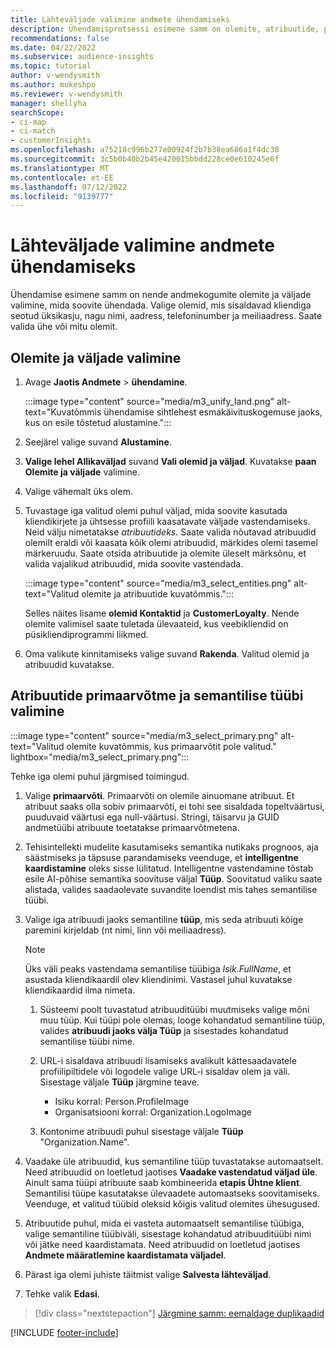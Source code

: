 ```yaml
---
title: Lähteväljade valimine andmete ühendamiseks
description: Ühendamisprotsessi esimene samm on olemite, atribuutide, primaarvõtmete ja semantiliste tüüpide valimine andmete vastendamiseks ühtse kliendiprofiiliga.
recommendations: false
ms.date: 04/22/2022
ms.subservice: audience-insights
ms.topic: tutorial
author: v-wendysmith
ms.author: mukeshpo
ms.reviewer: v-wendysmith
manager: shellyha
searchScope:
- ci-map
- ci-match
- customerInsights
ms.openlocfilehash: a75218c996b277e00924f2b7b38ea686a1f4dc38
ms.sourcegitcommit: 3c5b0b40b2b45e420015bbdd228ce0e610245e6f
ms.translationtype: MT
ms.contentlocale: et-EE
ms.lasthandoff: 07/12/2022
ms.locfileid: "9139777"
---
```

# <a name="select-source-fields-for-data-unification"></a>Lähteväljade valimine andmete ühendamiseks

Ühendamise esimene samm on nende andmekogumite olemite ja väljade valimine, mida soovite ühendada. Valige olemid, mis sisaldavad kliendiga seotud üksikasju, nagu nimi, aadress, telefoninumber ja meiliaadress. Saate valida ühe või mitu olemit.

## <a name="select-entities-and-fields"></a>Olemite ja väljade valimine

1. Avage **Jaotis Andmete** > **ühendamine**.

   :::image type="content" source="media/m3_unify_land.png" alt-text="Kuvatõmmis ühendamise sihtlehest esmakäivituskogemuse jaoks, kus on esile tõstetud alustamine.":::

1. Seejärel valige suvand **Alustamine**.

1. **Valige lehel Allikaväljad** suvand **Vali olemid ja väljad**. Kuvatakse **paan Olemite ja väljade** valimine.

1. Valige vähemalt üks olem.

1. Tuvastage iga valitud olemi puhul väljad, mida soovite kasutada kliendikirjete ja ühtsesse profiili kaasatavate väljade vastendamiseks. Neid välju nimetatakse *atribuutideks*. Saate valida nõutavad atribuudid olemilt eraldi või kaasata kõik olemi atribuudid, märkides olemi tasemel märkeruudu. Saate otsida atribuutide ja olemite üleselt märksõnu, et valida vajalikud atribuudid, mida soovite vastendada.

   :::image type="content" source="media/m3_select_entities.png" alt-text="Valitud olemite ja atribuutide kuvatõmmis.":::

   Selles näites lisame **olemid Kontaktid** ja **CustomerLoyalty**. Nende olemite valimisel saate tuletada ülevaateid, kus veebikliendid on püsikliendiprogrammi liikmed.

1. Oma valikute kinnitamiseks valige suvand **Rakenda**. Valitud olemid ja atribuudid kuvatakse.

## <a name="select-primary-key-and-semantic-type-for-attributes"></a>Atribuutide primaarvõtme ja semantilise tüübi valimine

   :::image type="content" source="media/m3_select_primary.png" alt-text="Valitud olemite kuvatõmmis, kus primaarvõtit pole valitud." lightbox="media/m3_select_primary.png":::

Tehke iga olemi puhul järgmised toimingud.

1. Valige **primaarvõti**. Primaarvõti on olemile ainuomane atribuut. Et atribuut saaks olla sobiv primaarvõti, ei tohi see sisaldada topeltväärtusi, puuduvaid väärtusi ega null-väärtusi. Stringi, täisarvu ja GUID andmetüübi atribuute toetatakse primaarvõtmetena.

1. Tehisintellekti mudelite kasutamiseks semantika nutikaks prognoos, aja säästmiseks ja täpsuse parandamiseks veenduge, et **intelligentne kaardistamine** oleks sisse lülitatud. Intelligentne vastendamine tõstab esile AI-põhise semantika soovituse väljal **Tüüp**. Soovitatud valiku saate alistada, valides saadaolevate suvandite loendist mis tahes semantilise tüübi.

1. Valige iga atribuudi jaoks semantiline **tüüp**, mis seda atribuuti kõige paremini kirjeldab (nt nimi, linn või meiliaadress).

   > [!NOTE]
   > Üks väli peaks vastendama semantilise tüübiga *Isik.FullName*, et asustada kliendikaardil olev kliendinimi. Vastasel juhul kuvatakse kliendikaardid ilma nimeta.

   1. Süsteemi poolt tuvastatud atribuuditüübi muutmiseks valige mõni muu tüüp. Kui tüüpi pole olemas, looge kohandatud semantiline tüüp, valides **atribuudi jaoks välja Tüüp** ja sisestades kohandatud semantilise tüübi nime.

   1. URL-i sisaldava atribuudi lisamiseks avalikult kättesaadavatele profiilipiltidele või logodele valige URL-i sisaldav olem ja väli. Sisestage väljale **Tüüp** järgmine teave.
      - Isiku korral: Person.ProfileImage
      - Organisatsiooni korral: Organization.LogoImage

   1. Kontonime atribuudi puhul sisestage väljale **Tüüp** "Organization.Name".

1. Vaadake üle atribuudid, kus semantiline tüüp tuvastatakse automaatselt. Need atribuudid on loetletud jaotises **Vaadake vastendatud väljad üle**. Ainult sama tüüpi atribuute saab kombineerida **etapis Ühtne klient**. Semantilisi tüüpe kasutatakse ülevaadete automaatseks soovitamiseks. Veenduge, et valitud tüübid oleksid kõigis valitud olemites ühesugused.

1. Atribuutide puhul, mida ei vasteta automaatselt semantilise tüübiga, valige semantiline tüübiväli, sisestage kohandatud atribuuditüübi nimi või jätke need kaardistamata. Need atribuudid on loetletud jaotises **Andmete määratlemine kaardistamata väljadel**.

1. Pärast iga olemi juhiste täitmist valige **Salvesta lähteväljad**.

1. Tehke valik **Edasi**.

> [!div class="nextstepaction"]
> [Järgmine samm: eemaldage duplikaadid](remove-duplicates.md)

[!INCLUDE [footer-include](includes/footer-banner.md)]
